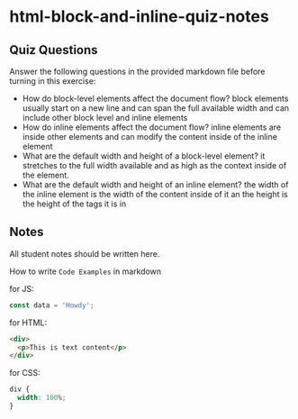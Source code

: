 # html-block-and-inline-quiz-notes

## Quiz Questions

Answer the following questions in the provided markdown file before turning in this exercise:

- How do block-level elements affect the document flow?
  block elements usually start on a new line and can span the full available width and can include other block level and inline elements
- How do inline elements affect the document flow?
  inline elements are inside other elements and can modify the content inside of the inline element
- What are the default width and height of a block-level element?
  it stretches to the full width available and as high as the context inside of the element.
- What are the default width and height of an inline element?
  the width of the inline element is the width of the content inside of it an the height is the height of the tags it is in

## Notes

All student notes should be written here.

How to write `Code Examples` in markdown

for JS:

```javascript
const data = 'Howdy';
```

for HTML:

```html
<div>
  <p>This is text content</p>
</div>
```

for CSS:

```css
div {
  width: 100%;
}
```
